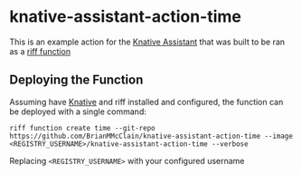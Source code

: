 knative-assistant-action-time
===

This is an example action for the [Knative Assistant](https://github.com/BrianMMcClain/dialogflow-demo) that was built to be ran as a [riff function](https://projectriff.io/)

Deploying the Function
---

Assuming have [Knative](https://github.com/knative/) and riff installed and configured, the function can be deployed with a single command:

```
riff function create time --git-repo https://github.com/BrianMMcClain/knative-assistant-action-time --image <REGISTRY_USERNAME>/knative-assistant-action-time --verbose
```

Replacing `<REGISTRY_USERNAME>` with your configured username